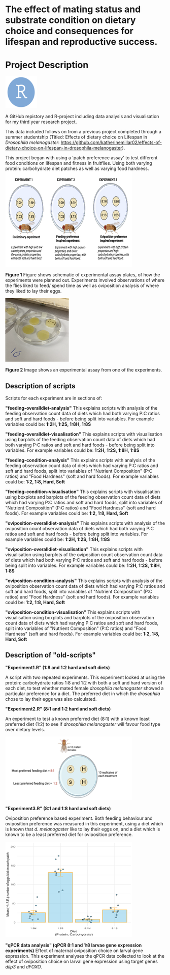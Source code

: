 # The effect of mating status and substrate condition on dietary choice and consequences for lifespan and reproductive success.


 

# Project Description

<img title="droso pic" alt="drosopAlt text" src="/images/RLogo.png" width=100 height=100>

A GitHub repistory and R-project including data analysis and visualisation for my third year research project.

This data included follows on from a previous project completed through a summer studentship (Titled: Effects of dietary choice on Lifespan in *Drosophila melanogaster*:  https://github.com/katherinemillar02/effects-of-dietary-choice-on-lifespan-in-drosophila-melanogaster).


This project began with using a 'patch preference assay' to test different food conditions on lifespan and fitness in fruitflies. Using both varying protein: carbohydrate diet patches as well as varying food hardness. 
<img title="droso pic" alt="drosopAlt text" src="/images/experimentlayout.png" width=400 height=300>

**__Figure 1__** Figure shows schematic of experimental assay plates, of how the experiments were planned out. 
Experiments involved observations of where the flies liked to feed/ spend time as well as oviposition analysis of where they liked to lay their eggs. 

<img title="droso pic" alt="drosopAlt text" src="/images/exp1assay.png" width=200 height=200>

**__Figure 2__** Image shows an experimental assay from one of the experiments. 

## Description of scripts 

Scripts for each experiment are in sections of: 

**"feeding-overalldiet-analysis"**
This explains scripts with analysis of the feeding observation count data of diets which had both varying P:C ratios and soft and hard foods - before being split into variables. 
For example variables could be: **1:2H, 1:2S, 1:8H, 1:8S**

**"feeding-overalldiet-visualisation"**
This explains scripts with visualisation using barplots of the feeding observation count data of diets which had both varying P:C ratios and soft and hard foods - before being split into variables. 
For example variables could be: **1:2H, 1:2S, 1:8H, 1:8S**

**"feeding-condition-analysis"**
This explains scripts with analysis of the feeding observation count data of diets which had varying P:C ratios and soft and hard foods, split into variables of "Nutrient Composition" (P:C ratios)
and "Food Hardness" (soft and hard foods). 
For example variables could be: **1:2, 1:8, Hard, Soft**

**"feeding-condition-visualisation"**
This explains scripts with visualisation using boxplots and barplots of the feeding observation count data of diets which had varying P:C ratios and soft and hard foods, split into variables of "Nutrient Composition" (P:C ratios) and "Food Hardness" (soft and hard foods). 
For example variables could be: **1:2, 1:8, Hard, Soft**

**"oviposition-overalldiet-analysis"**
This explains scripts with analysis of the oviposition count observation data of diets which had both varying P:C ratios and soft and hard foods - before being split into variables. 
For example variables could be: **1:2H, 1:2S, 1:8H, 1:8S**

**"oviposition-overalldiet-visualisation"**
This explains scripts with visualisation using barplots of the oviposition count observation count data of diets which had both varying P:C ratios and soft and hard foods - before being split into variables. 
For example variables could be: **1:2H, 1:2S, 1:8H, 1:8S**

**"oviposition-condition-analysis"**
This explains scripts with analysis of the oviposition observation count data of diets which had varying P:C ratios and soft and hard foods, split into variables of "Nutrient Composition" (P:C ratios)
and "Food Hardness" (soft and hard foods). 
For example variables could be: **1:2, 1:8, Hard, Soft**

**"oviposition-condition-visualisation"**
This explains scripts with visualisation using boxplots and barplots of the oviposition observation count data of diets which had varying P:C ratios and soft and hard foods, split into variables of "Nutrient Composition" (P:C ratios) and "Food Hardness" (soft and hard foods). 
For example variables could be: **1:2, 1:8, Hard, Soft**


## Description of "old-scripts" 

**"Experiment1.R" (1:8 and 1:2 hard and soft diets)**

A script with two repeated experiments. This experiment looked at using the protein: carbohydrate ratios 1:8 and 1:2 with both a soft and hard version of each diet, to test whether mated female *drosophila melanogaster* showed a particular preference for a diet. 
The preferred diet in which the *drosophila* chose to lay their eggs was also calculated. 

**"Experiment2.R" (8:1 and 1:2 hard and soft diets)**

An experiment to test a known preferred diet (8:1) with a known least preferred diet (1:2) to see if *drosophila melanogaster* will favour food type over dietary levels. 

<img title="droso pic" alt="drosopAlt text" src="/images/drosophila.schematic.png" width=400 height=200>

**"Experiment3.R" (8:1 and 1:8 hard and soft diets)**

Oviposition preference based experiment.
Both feeding behaviour and oviposition preference was measured in this experiment, using a diet which is known that *d. melanogaster* like to lay their eggs on, and a diet which is known to be a least preferred diet for oviposition preference. 

<img title="droso pic" alt="drosopAlt text" src="/images/graphimage.png" width=400 height=300>

**"qPCR data analysis" (qPCR 8:1 and 1:8 larvae gene expression experiments)**
Effect of maternal oviposition choice on larval gene expression.  This experiment analyses the qPCR data collected to look at the effect of oviposition choice on larval gene expression using target genes *dilp3* and *dFOXO*. 
